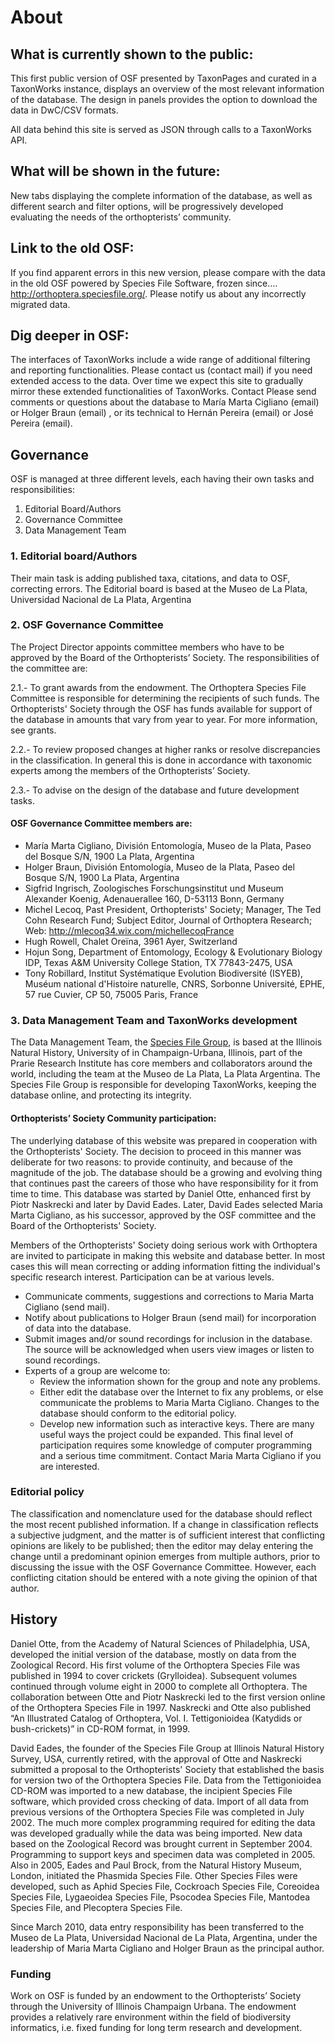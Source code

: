 # About

## What is currently shown to the public:

This first public version of OSF presented by TaxonPages and curated in a TaxonWorks instance, displays an overview of the most relevant information of the database. The design in panels provides the option to download the data in DwC/CSV formats.

All data behind this site is served as JSON through calls to a TaxonWorks API.

## What will be shown in the future:

New tabs displaying the complete information of the database, as well as different search and filter options, will be progressively developed evaluating the needs of the orthopterists’ community.

## Link to the old OSF:

If you find apparent errors in this new version, please compare with the data in the old OSF powered by Species File Software, frozen since…. http://orthoptera.speciesfile.org/. Please notify us about any incorrectly migrated data.

## Dig deeper in OSF:

The interfaces of TaxonWorks include a wide range of additional filtering and reporting functionalities. Please contact us (contact mail) if you need extended access to the data. Over time we expect this site to gradually mirror these extended functionalities of TaxonWorks.
Contact
Please send comments or questions about the database to María Marta Cigliano (email) or Holger Braun (email) , or its technical to Hernán Pereira (email) or José Pereira (email).

## Governance

OSF is managed at three different levels, each having their own tasks and responsibilities:

1.  Editorial Board/Authors
2.  Governance Committee
3.  Data Management Team

### 1. Editorial board/Authors

Their main task is adding published taxa, citations, and data to OSF, correcting errors. The Editorial board is based at the Museo de La Plata, Universidad Nacional de La Plata, Argentina

### 2. OSF Governance Committee

The Project Director appoints committee members who have to be approved by the Board of the Orthopterists’ Society. The responsibilities of the committee are:

2.1.- To grant awards from the endowment. The Orthoptera Species File Committee is responsible for determining the recipients of such funds. The Orthopterists' Society through the OSF has funds available for support of the database in amounts that vary from year to year. For more information, see grants.

2.2.- To review proposed changes at higher ranks or resolve discrepancies in the classification. In general this is done in accordance with taxonomic experts among the members of the Orthopterists’ Society.

2.3.- To advise on the design of the database and future development tasks.

#### OSF Governance Committee members are:

- María Marta Cigliano, División Entomología, Museo de la Plata, Paseo del Bosque S/N, 1900 La Plata, Argentina
- Holger Braun, División Entomología, Museo de la Plata, Paseo del Bosque S/N, 1900 La Plata, Argentina
- Sigfrid Ingrisch, Zoologisches Forschungsinstitut und Museum Alexander Koenig, Adenauerallee 160, D-53113 Bonn, Germany
- Michel Lecoq, Past President, Orthopterists' Society; Manager, The Ted Cohn Research Fund; Subject Editor, Journal of Orthoptera Research; Web: http://mlecoq34.wix.com/michellecoqFrance
- Hugh Rowell, Chalet Oreïna, 3961 Ayer, Switzerland
- Hojun Song, Department of Entomology, Ecology & Evolutionary Biology IDP, Texas A&M University
  College Station, TX 77843-2475, USA
- Tony Robillard, Institut Systématique Evolution Biodiversité (ISYEB), Muséum national d'Histoire naturelle, CNRS, Sorbonne Université, EPHE, 57 rue Cuvier, CP 50, 75005 Paris, France

### 3. Data Management Team and TaxonWorks development

The Data Management Team, the [Species File Group](http://speciesfilegroup.org/), is based at the Illinois Natural History, University of in Champaign-Urbana, Illinois, part of the Prarie Research Institute has core members and collaborators around the world, including the team at the Museo de La Plata, La Plata Argentina. The Species File Group is responsible for developing TaxonWorks, keeping the database online, and protecting its integrity.

#### Orthopterists’ Society Community participation:

The underlying database of this website was prepared in cooperation with the Orthopterists' Society. The decision to proceed in this manner was deliberate for two reasons: to provide continuity, and because of the magnitude of the job. The database should be a growing and evolving thing that continues past the careers of those who have responsibility for it from time to time. This database was started by Daniel Otte, enhanced first by Piotr Naskrecki and later by David Eades. Later, David Eades selected Maria Marta Cigliano, as his successor, approved by the OSF committee and the Board of the Orthopterists' Society.

Members of the Orthopterists' Society doing serious work with Orthoptera are invited to participate in making this website and database better. In most cases this will mean correcting or adding information fitting the individual's specific research interest. Participation can be at various levels.

- Communicate comments, suggestions and corrections to Maria Marta Cigliano (send mail).
- Notify about publications to Holger Braun (send mail) for incorporation of data into the database.
- Submit images and/or sound recordings for inclusion in the database. The source will be acknowledged when users view images or listen to sound recordings.
- Experts of a group are welcome to:
  - Review the information shown for the group and note any problems.
  - Either edit the database over the Internet to fix any problems, or else communicate the problems to Maria Marta Cigliano. Changes to the database should conform to the editorial policy.
  - Develop new information such as interactive keys. There are many useful ways the project could be expanded. This final level of participation requires some knowledge of computer programming and a serious time commitment. Contact Maria Marta Cigliano if you are interested.

### Editorial policy

The classification and nomenclature used for the database should reflect the most recent published information. If a change in classification reflects a subjective judgment, and the matter is of sufficient interest that conflicting opinions are likely to be published; then the editor may delay entering the change until a predominant opinion emerges from multiple authors, prior to discussing the issue with the OSF Governance Committee. However, each conflicting citation should be entered with a note giving the opinion of that author.

## History

Daniel Otte, from the Academy of Natural Sciences of Philadelphia, USA, developed the initial version of the database, mostly on data from the Zoological Record. His first volume of the Orthoptera Species File was published in 1994 to cover crickets (Grylloidea). Subsequent volumes continued through volume eight in 2000 to complete all Orthoptera. The collaboration between Otte and Piotr Naskrecki led to the first version online of the Orthoptera Species File in 1997. Naskrecki and Otte also published “An Illustrated Catalog of Orthoptera, Vol. I. Tettigonioidea (Katydids or bush-crickets)” in CD-ROM format, in 1999.

David Eades, the founder of the Species File Group at Illinois Natural History Survey, USA, currently retired, with the approval of Otte and Naskrecki submitted a proposal to the Orthopterists' Society that established the basis for version two of the Orthoptera Species File. Data from the Tettigonioidea CD-ROM was imported to a new database, the incipient Species File software, which provided cross checking of data. Import of all data from previous versions of the Orthoptera Species File was completed in July 2002. The much more complex programming required for editing the data was developed gradually while the data was being imported. New data based on the Zoological Record was brought current in September 2004. Programming to support keys and specimen data was completed in 2005. Also in 2005, Eades and Paul Brock, from the Natural History Museum, London, initiated the Phasmida Species File. Other Species Files were developed, such as Aphid Species File, Cockroach Species File, Coreoidea Species File, Lygaeoidea Species File, Psocodea Species File, Mantodea Species File, and Plecoptera Species File.

Since March 2010, data entry responsibility has been transferred to the Museo de La Plata, Universidad Nacional de La Plata, Argentina, under the leadership of Maria Marta Cigliano and Holger Braun as the principal author.

### Funding

Work on OSF is funded by an endowment to the Orthopterists’ Society through the University of Illinois Champaign Urbana. The endowment provides a relatively rare environment within the field of biodiversity informatics, i.e. fixed funding for long term research and development.
